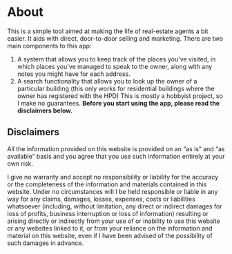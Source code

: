 # About
This is a simple tool aimed at making the life of real-estate agents a bit easier. It aids with direct, door-to-door selling and marketing.
There are two main components to this app:
1. A system that allows you to keep track of the places you've visited, in which places you've managed to speak to the owner, along with any notes you might have for each address.
2. A search functionality that allows you to look up the owner of a particular building (this only works for residential buildings where the owner has registered with the HPD)
This is mostly a hobbyist project, so I make no guarantees. **Before you start using the app, please read the disclaimers below.**

## Disclaimers
All the information provided on this website is provided on an “as is” and “as available” basis and you agree that you use such information entirely at your own risk.

I give no warranty and accept no responsibility or liability for the accuracy or the completeness of the information and materials contained in this website. Under no circumstances will I be held responsible or liable in any way for any claims, damages, losses, expenses, costs or liabilities whatsoever (including, without limitation, any direct or indirect damages for loss of profits, business interruption or loss of information) resulting or arising directly or indirectly from your use of or inability to use this website or any websites linked to it, or from your reliance on the information and material on this website, even if I have been advised of the possibility of such damages in advance.
